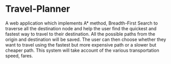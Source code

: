 # Travel-Planner
A web application which implements A* method, Breadth-First Search to traverse all the destination node and help the user find the quickest and fastest way to travel to their destination. All the possible paths from the origin and destination will be saved. The user can then choose whether they want to travel using the fastest but more expensive path or a slower but cheaper path.  This system will take account of the various transportation speed, fares.
